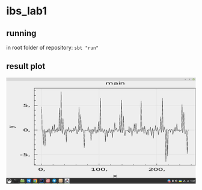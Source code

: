 # ibs_lab1


## running
in root folder of repository: `sbt "run"`

## result plot

![alt text](https://github.com/burbokop/ibs_lab1/blob/master/result_plot.jpg)
